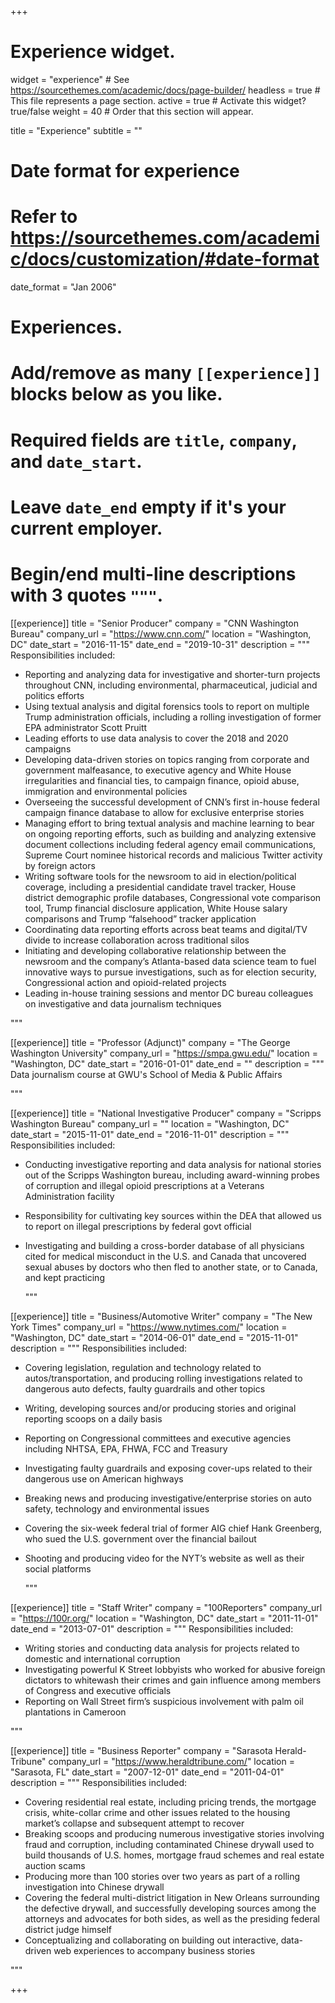 +++
# Experience widget.
widget = "experience"  # See https://sourcethemes.com/academic/docs/page-builder/
headless = true  # This file represents a page section.
active = true  # Activate this widget? true/false
weight = 40  # Order that this section will appear.

title = "Experience"
subtitle = ""

# Date format for experience
#   Refer to https://sourcethemes.com/academic/docs/customization/#date-format
date_format = "Jan 2006"

# Experiences.
#   Add/remove as many `[[experience]]` blocks below as you like.
#   Required fields are `title`, `company`, and `date_start`.
#   Leave `date_end` empty if it's your current employer.
#   Begin/end multi-line descriptions with 3 quotes `"""`.
[[experience]]
  title = "Senior Producer"
  company = "CNN Washington Bureau"
  company_url = "https://www.cnn.com/"
  location = "Washington, DC"
  date_start = "2016-11-15"
  date_end = "2019-10-31"
  description = """
  Responsibilities included:
  
*	Reporting and analyzing data for investigative and shorter-turn projects throughout CNN, including environmental, pharmaceutical, judicial and politics efforts
* Using textual analysis and digital forensics tools to report on multiple Trump administration officials, including a rolling investigation of former EPA administrator Scott Pruitt
*	Leading efforts to use data analysis to cover the 2018 and 2020 campaigns 
*	Developing data-driven stories on topics ranging from corporate and government malfeasance, to executive agency and White House irregularities and financial ties, to campaign finance, opioid abuse, immigration and environmental policies 
*	Overseeing the successful development of CNN’s first in-house federal campaign finance database to allow for exclusive enterprise stories 
*	Managing effort to bring textual analysis and machine learning to bear on ongoing reporting efforts, such as building and analyzing extensive document collections including federal agency email communications, Supreme Court nominee historical records and malicious Twitter activity by foreign actors 
*	Writing software tools for the newsroom to aid in election/political coverage, including a presidential candidate travel tracker, House district demographic profile databases, Congressional vote comparison tool, Trump financial disclosure application, White House salary comparisons and Trump “falsehood” tracker application
*	Coordinating data reporting efforts across beat teams and digital/TV divide to increase collaboration across traditional silos 
*	Initiating and developing collaborative relationship between the newsroom and the company’s Atlanta-based data science team to fuel innovative ways to pursue investigations, such as for election security, Congressional action and opioid-related projects  
*	Leading in-house training sessions and mentor DC bureau colleagues on investigative and data journalism techniques

  
  """


[[experience]]
  title = "Professor (Adjunct)"
  company = "The George Washington University"
  company_url = "https://smpa.gwu.edu/"
  location = "Washington, DC"
  date_start = "2016-01-01"
  date_end = ""
  description = """
  Data journalism course at GWU's School of Media & Public Affairs 
  
  """
  
[[experience]]
  title = "National Investigative Producer"
  company = "Scripps Washington Bureau"
  company_url = ""
  location = "Washington, DC"
  date_start = "2015-11-01"
  date_end = "2016-11-01"
  description = """
  Responsibilities included:
  
* Conducting investigative reporting and data analysis for national stories out of the Scripps Washington bureau, including award-winning probes of corruption and illegal opioid prescriptions at a Veterans Administration facility
* Responsibility for cultivating key sources within the DEA that allowed us to report on illegal prescriptions by federal govt official
* Investigating and building a cross-border database of all physicians cited for medical misconduct in the U.S. and Canada that uncovered sexual abuses by doctors who then fled to another state, or to Canada, and kept practicing

  
  """  
  
[[experience]]
  title = "Business/Automotive Writer"
  company = "The New York Times"
  company_url = "https://www.nytimes.com/"
  location = "Washington, DC"
  date_start = "2014-06-01"
  date_end = "2015-11-01"
  description = """
  Responsibilities included:
  
* Covering legislation, regulation and technology related to autos/transportation, and producing rolling investigations related to dangerous auto defects, faulty guardrails and other topics
* Writing, developing sources and/or producing stories and original reporting scoops on a daily basis
* Reporting on Congressional committees and executive agencies including NHTSA, EPA, FHWA, FCC and Treasury
* Investigating faulty guardrails and exposing cover-ups related to their dangerous use on American highways
* Breaking news and producing investigative/enterprise stories on auto safety, technology and environmental issues
* Covering the six-week federal trial of former AIG chief Hank Greenberg, who sued the U.S. government over the financial bailout
* Shooting and producing video for the NYT’s website as well as their social platforms 

  """ 

[[experience]]
  title = "Staff Writer"
  company = "100Reporters"
  company_url = "https://100r.org/"
  location = "Washington, DC"
  date_start = "2011-11-01"
  date_end = "2013-07-01"
  description = """
  Responsibilities included:
  
*	Writing stories and conducting data analysis for projects related to domestic and international corruption
*	Investigating powerful K Street lobbyists who worked for abusive foreign dictators to whitewash their crimes and gain influence among members of Congress and executive officials
*	Reporting on Wall Street firm’s suspicious involvement with palm oil plantations in Cameroon  

  """   
  

[[experience]]
  title = "Business Reporter"
  company = "Sarasota Herald-Tribune"
  company_url = "https://www.heraldtribune.com/"
  location = "Sarasota, FL"
  date_start = "2007-12-01"
  date_end = "2011-04-01"
  description = """
  Responsibilities included:
  
* Covering residential real estate, including pricing trends, the mortgage crisis, white-collar crime and other issues related to the housing market’s collapse and subsequent attempt to recover
*	Breaking scoops and producing numerous investigative stories involving fraud and corruption, including contaminated Chinese drywall used to build thousands of U.S. homes, mortgage fraud schemes and real estate auction scams
*	Producing more than 100 stories over two years as part of a rolling investigation into Chinese drywall
*	Covering the federal multi-district litigation in New Orleans surrounding the defective drywall, and successfully developing sources among the attorneys and advocates for both sides, as well as the presiding federal district judge himself 
*	Conceptualizing and collaborating on building out interactive, data-driven web experiences to accompany business stories 
 
  """   

  
  

+++

